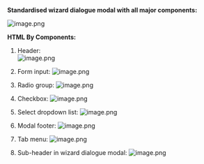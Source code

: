 

                                                                                                  
**Standardised wizard dialogue modal with all major components:** 

![image.png](https://dev.azure.com/syntaqsolutions/88066d33-53ce-4a5f-9be6-a3e2685d07b7/_apis/wiki/wikis/c973d61f-b1d3-429d-b2ea-7714a68b8f00/pages/404/comments/attachments/4de2c4ff-86e8-468c-901e-2943778c82f2) 

**HTML By Components:** 

1. Header:   
    ![image.png](https://dev.azure.com/syntaqsolutions/88066d33-53ce-4a5f-9be6-a3e2685d07b7/_apis/wiki/wikis/c973d61f-b1d3-429d-b2ea-7714a68b8f00/pages/404/comments/attachments/4eead486-6aed-44fa-9f23-fbc1ffcdb693) 

2. Form input:
     ![image.png](https://dev.azure.com/syntaqsolutions/88066d33-53ce-4a5f-9be6-a3e2685d07b7/_apis/wiki/wikis/c973d61f-b1d3-429d-b2ea-7714a68b8f00/pages/404/comments/attachments/a4235ec7-06d7-4ccc-89c4-3429059fe227) 

3. Radio group:
       ![image.png](https://dev.azure.com/syntaqsolutions/88066d33-53ce-4a5f-9be6-a3e2685d07b7/_apis/wiki/wikis/c973d61f-b1d3-429d-b2ea-7714a68b8f00/pages/404/comments/attachments/4fcdc096-4685-441b-80be-bb171e448437) 

4. Checkbox:
      ![image.png](https://dev.azure.com/syntaqsolutions/88066d33-53ce-4a5f-9be6-a3e2685d07b7/_apis/wiki/wikis/c973d61f-b1d3-429d-b2ea-7714a68b8f00/pages/404/comments/attachments/ef76be72-ec8e-436d-9c49-d303b5486aea) 

5. Select dropdown list: 
      ![image.png](https://dev.azure.com/syntaqsolutions/88066d33-53ce-4a5f-9be6-a3e2685d07b7/_apis/wiki/wikis/c973d61f-b1d3-429d-b2ea-7714a68b8f00/pages/404/comments/attachments/56b551f3-dab8-40a5-b444-125a312a0ac1) 

6. Modal footer:
    ![image.png](https://dev.azure.com/syntaqsolutions/88066d33-53ce-4a5f-9be6-a3e2685d07b7/_apis/wiki/wikis/c973d61f-b1d3-429d-b2ea-7714a68b8f00/pages/404/comments/attachments/a94b6b5e-395f-4378-830b-e5647fe07e5f) 

7. Tab menu: 
    ![image.png](https://dev.azure.com/syntaqsolutions/88066d33-53ce-4a5f-9be6-a3e2685d07b7/_apis/wiki/wikis/c973d61f-b1d3-429d-b2ea-7714a68b8f00/pages/716/comments/attachments/c0c42fa9-f9b9-493b-971c-9cbb81a05d92) 

8. Sub-header in wizard dialogue modal: 
    ![image.png](https://dev.azure.com/syntaqsolutions/88066d33-53ce-4a5f-9be6-a3e2685d07b7/_apis/wiki/wikis/c973d61f-b1d3-429d-b2ea-7714a68b8f00/pages/404/comments/attachments/8f9bfa02-1e7f-4971-ac89-e1c404ecc73c) 

